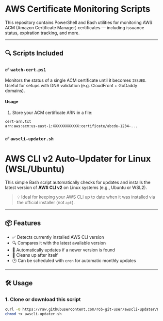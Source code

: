 # AWS Certificate Monitoring Scripts

This repository contains PowerShell and Bash utilities for monitoring AWS ACM (Amazon Certificate Manager) certificates — including issuance status, expiration tracking, and more.

---

## 🔍 Scripts Included

### ✅ `watch-cert.ps1`
Monitors the status of a single ACM certificate until it becomes `ISSUED`. Useful for setups with DNS validation (e.g. CloudFront + GoDaddy domains).

#### Usage

1. Store your ACM certificate ARN in a file:

```txt
cert-arn.txt
arn:aws:acm:us-east-1:XXXXXXXXXXXX:certificate/abcde-1234-...
```

### ✅ `awscli-updater.sh`
# AWS CLI v2 Auto-Updater for Linux (WSL/Ubuntu)

This simple Bash script automatically checks for updates and installs the latest version of **AWS CLI v2** on Linux systems (e.g., Ubuntu or WSL2).

> 💡 Ideal for keeping your AWS CLI up to date when it was installed via the official installer (not `apt`).

---

## 📦 Features

- ✅ Detects currently installed AWS CLI version
- 🔍 Compares it with the latest available version
- 🔄 Automatically updates if a newer version is found
- 🧹 Cleans up after itself
- 🕒 Can be scheduled with `cron` for automatic monthly updates

---

## 🛠️ Usage

### 1. Clone or download this script

```bash
curl -O https://raw.githubusercontent.com/rob-git-user/awscli-updater/main/awscli-updater.sh
chmod +x awscli-updater.sh
